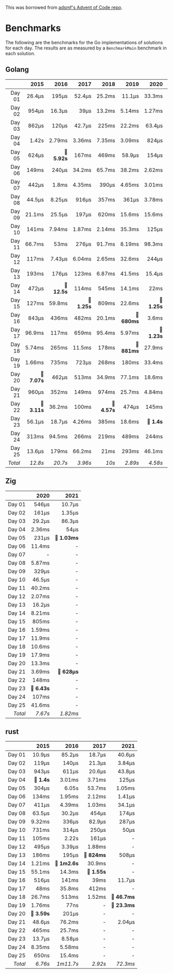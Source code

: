 This was borrowed from [adsmf's Advent of Code repo](https://github.com/adsmf/adventofcode/tree/master/benchmarks).

# Benchmarks
The following are the benchmarks for the Go implementations of solutions for each day. The results are as measured by a `BenchmarkMain` benchmark in each solution.

## Golang
 &nbsp;  | 2015 | 2016 | 2017 | 2018 | 2019 | 2020 | 2021
 ---:  | ---:  | ---:  | ---:  | ---:  | ---:  | ---:  | ---: 
Day 01 | 26.4µs | 195µs | 52.4µs | 25.2ms | 11.1µs | 33.3ms | 47µs
Day 02 | 954µs | 16.3µs | 39µs | 13.2ms | 5.14ms | 1.27ms | 1.96µs
Day 03 | 862µs | 120µs | 42.7µs | 225ms | 22.2ms | 63.4µs | 52.6µs
Day 04 | 1.42s | 2.79ms | 3.36ms | 7.35ms | 3.09ms | 824µs | 114µs
Day 05 | 624µs | **🔴 5.92s** | 167ms | 469ms | 58.9µs | 154µs | 1.6ms
Day 06 | 149ms | 240µs | 34.2ms | 65.7ms | 38.2ms | 2.62ms | 2.1µs
Day 07 | 442µs | 1.8ms | 4.35ms | 390µs | 4.65ms | 3.01ms | 109µs
Day 08 | 44.5µs | 8.25µs | 916µs | 357ms | 361µs | 3.78ms | 336µs
Day 09 | 21.1ms | 25.5µs | 197µs | 620ms | 15.6ms | 15.6ms | 1.1ms
Day 10 | 141ms | 7.94ms | 1.87ms | 2.14ms | 35.3ms | 125µs | 60.7µs
Day 11 | 66.7ms | 53ms | 276µs | 91.7ms | 8.19ms | 98.3ms | 837µs
Day 12 | 117ms | 7.43µs | 6.04ms | 2.65ms | 32.6ms | 244µs | 848µs
Day 13 | 193ms | 176µs | 123ms | 6.87ms | 41.5ms | 15.4µs | 413µs
Day 14 | 472µs | **🔴 12.5s** | 114ms | 545ms | 14.1ms | 22ms | 430µs
Day 15 | 127ms | 59.8ms | **🔴 1.25s** | 809ms | 22.6ms | **🔴 1.25s** | 324ms
Day 16 | 843µs | 436ms | 482ms | 20.1ms | **🔴 680ms** | 3.6ms | 30.6µs
Day 17 | 96.9ms | 117ms | 659ms | 95.4ms | 5.97ms | **🔴 1.23s** | 2.5ms
Day 18 | 5.74ms | 265ms | 11.5ms | 178ms | **🔴 881ms** | 27.9ms | 61.6ms
Day 19 | 1.66ms | 735ms | 723µs | 268ms | 180ms | 33.4ms | **🔴 1.24s**
Day 20 | **🔴 7.07s** | 462µs | 513ms | 34.9ms | 77.1ms | 18.6ms | 32ms
Day 21 | 960µs | 352ms | 149ms | 974ms | 25.7ms | 4.84ms | 2.73ms
Day 22 | **🔴 3.11s** | 36.2ms | 100ms | **🔴 4.57s** | 474µs | 145ms | 14.3ms
Day 23 | 56.1µs | 18.7µs | 4.26ms | 385ms | 18.6ms | **🔴 1.4s** | **🔴 581ms**
Day 24 | 313ms | 94.5ms | 266ms | 219ms | 489ms | 244ms | 5.31µs
Day 25 | 13.6µs | 179ms | 66.2ms | 21ms | 293ms | 46.1ms | 56.8ms
*Total* | *12.8s* | *20.7s* | *3.96s* | *10s* | *2.89s* | *4.58s* | *2.32s*


## Zig
 &nbsp;  | 2020 | 2021
 ---:  | ---:  | ---: 
Day 01 | 546µs | 10.7µs
Day 02 | 161µs | 1.35µs
Day 03 | 29.2µs | 86.3µs
Day 04 | 2.36ms | 54µs
Day 05 | 231µs | **🔴 1.03ms**
Day 06 | 11.4ms | -
Day 07 | - | -
Day 08 | 5.87ms | -
Day 09 | 329µs | -
Day 10 | 46.5µs | -
Day 11 | 40.2ms | -
Day 12 | 2.07ms | -
Day 13 | 16.2µs | -
Day 14 | 8.21ms | -
Day 15 | 805ms | -
Day 16 | 1.59ms | -
Day 17 | 11.9ms | -
Day 18 | 10.6ms | -
Day 19 | 17.9ms | -
Day 20 | 13.3ms | -
Day 21 | 3.69ms | **🔴 628µs**
Day 22 | 148ms | -
Day 23 | **🔴 6.43s** | -
Day 24 | 107ms | -
Day 25 | 41.6ms | -
*Total* | *7.67s* | *1.82ms*


## rust
 &nbsp;  | 2015 | 2016 | 2017 | 2021
 ---:  | ---:  | ---:  | ---:  | ---: 
Day 01 | 10.9µs | 85.2µs | 18.7µs | 40.6µs
Day 02 | 119µs | 140µs | 21.3µs | 3.84µs
Day 03 | 943µs | 611µs | 20.6µs | 43.8µs
Day 04 | **🔴 1.4s** | 3.01ms | 3.71ms | 125µs
Day 05 | 304µs | 6.05s | 53.7ms | 1.05ms
Day 06 | 134ms | 1.95ms | 2.12ms | 1.41µs
Day 07 | 411µs | 4.39ms | 1.03ms | 34.1µs
Day 08 | 63.5µs | 30.2µs | 454µs | 174µs
Day 09 | 9.32ms | 336µs | 82.9µs | 287µs
Day 10 | 731ms | 314µs | 250µs | 50µs
Day 11 | 105ms | 2.22s | 161µs | -
Day 12 | 495µs | 3.39µs | 1.88ms | -
Day 13 | 186ms | 195µs | **🔴 824ms** | 508µs
Day 14 | 1.21ms | **🔴 1m2.6s** | 30.9ms | -
Day 15 | 55.1ms | 14.3ms | **🔴 1.55s** | -
Day 16 | 516µs | 141ms | 39ms | 11.7µs
Day 17 | 48ms | 35.8ms | 412ms | -
Day 18 | 26.7ms | 513ms | 1.52ms | **🔴 46.7ms**
Day 19 | 1.76ms | 77ns | - | **🔴 23.3ms**
Day 20 | **🔴 3.59s** | 201µs | - | -
Day 21 | 48.6µs | 76.2ms | - | 2.04µs
Day 22 | 465ms | 25.7ms | - | -
Day 23 | 13.7µs | 8.58µs | - | -
Day 24 | 8.35ms | 5.58ms | - | -
Day 25 | 650ns | 15.4ms | - | -
*Total* | *6.76s* | *1m11.7s* | *2.92s* | *72.3ms*

